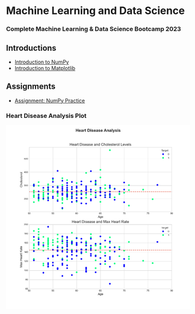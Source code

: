 # Machine Learning and Data Science
### Complete Machine Learning &amp; Data Science Bootcamp 2023
## Introductions
* [Introduction to NumPy](https://github.com/redrum88/Machine_Learning_and_Data_Science/blob/main/Completed/introduction-to-numpy.ipynb)
* [Introduction to Matplotlib](https://github.com/redrum88/Machine_Learning_and_Data_Science/blob/main/Completed/introduction-to-matplotlib.ipynb)
## Assignments
* [Assignment: NumPy Practice](https://github.com/redrum88/Machine_Learning_and_Data_Science/blob/main/Completed/numpy-exercises.ipynb)
### Heart Disease Analysis Plot
![Heart Disease Analysis Plot](https://github.com/redrum88/Machine_Learning_and_Data_Science/blob/main/Completed/heart-disease-analysis-plot.png?raw=true)
